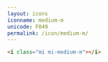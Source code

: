 ```yaml
---
layout: icons
iconname: medium-m
unicode: F049
permalink: /icon/medium-m/
---
```


``` html
<i class="mi mi-medium-m"></i>
```
